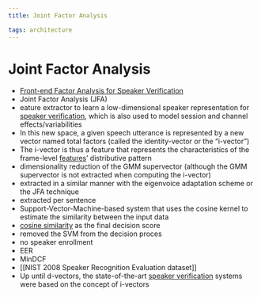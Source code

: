 ```yaml
---
title: Joint Factor Analysis

tags: architecture 
---
```


# Joint Factor Analysis
- [Front-end Factor Analysis for Speaker Verification](http://groups.csail.mit.edu/sls/publications/2010/Dehak_IEEE_Transactions.pdf)
- Joint Factor Analysis (JFA)
- eature extractor to learn a low-dimensional speaker representation for [speaker verification](Speaker%20Verification.md), which is also used to model session and channel effects/variabilities
- In this new space, a given speech utterance is represented by a new vector named total factors (called the identity-vector or the “i-vector”)
- The i-vector is thus a feature that represents the characteristics of the frame-level [features](Features.md)’ distributive pattern
- dimensionality reduction of the GMM supervector (although the GMM supervector is not extracted when computing the i-vector)
- extracted in a similar manner with the eigenvoice adaptation scheme or the JFA technique
- extracted per sentence
- Support-Vector-Machine-based system that uses the cosine kernel to estimate the similarity between the input data
- [cosine similarity](Cosine%20Similarity.md) as the final decision score
- removed the SVM from the decision proces
- no speaker enrollment
- EER
- MinDCF
- [[NIST 2008 Speaker Recognition Evaluation dataset]]
- Up until d-vectors, the state-of-the-art [speaker verification](Speaker%20Verification.md) systems were based on the concept of i-vectors














